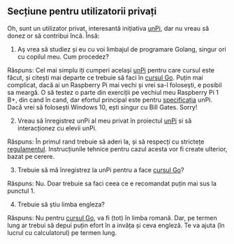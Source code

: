 ## Secțiune pentru utilizatorii privați

Oh, sunt un utilizator privat, interesantă inițiativa [unPi](https://www.unpi.ro/), dar nu vreau să donez or să contribui încă. Însă:

1. Aș vrea să studiez și eu cu voi limbajul de programare Golang, singur ori cu copilul meu. Cum procedez?

Răspuns: Cel mai simplu iți cumperi același [unPi](http://spec.unpi.ro/) pentru care cursul este făcut, și citești mai departe ce trebuie să faci în [cursul Go](https;//go.unpi.ro/). Puțin mai complicat, dacă ai un Raspberry Pi mai vechi și vrei sa-l folosești, e posibil sa meargă. O să testez o parte din exerciții pe vechiul meu Raspberry Pi 1 B+, din cand în cand, dar efortul principal este pentru [specificația](http://spec.unpi.ro/) unPi. Dacă vrei să folosești Windows 10, ești singur cu Bill Gates. Sorry!

2. Vreau să înregistrez unPi al meu privat în proiectul [unPi](https://www.unpi.ro/) si să interacționez cu elevii unPi.

Răspuns: În primul rand trebuie să aderi la, și să respecți cu strictețe [regulamentul](https://www.unpi.ro/regulament). Instrucțiunile tehnice pentru cazul acesta vor fi create ulterior, bazat pe cerere.

3. Trebuie să mă înregistrez la unPi pentru a face [cursul Go](https://go.unpi.ro/)?

Răspuns: Nu. Doar trebuie sa faci ceea ce e recomandat puțin mai sus la punctul 1.

4. Trebuie să știu limba engleza?

Răspuns: Nu pentru [cursul Go](https://go.unpi.ro/), va fi (tot) în limba romană. Dar, pe termen lung ar trebui să depui puțin efort în a invăța și ceva engleză. Te va ajuta (în lucrul cu calculatorul) pe termen lung.
